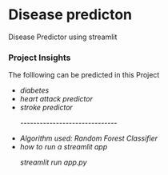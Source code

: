 # Disease predicton
Disease Predictor using streamlit


<h3> Project Insights </h3>
<p> The folllowing can be predicted in this Project <p>
   
<ul>
   <li><i> diabetes <i> 
   <li> <i> heart attack predictor <i> 
    <li><i> stroke predictor <i> 
     <P>------------------------------<P> 
     
   <li> Algorithm used: Random Forest Classifier 
   <li> how to run a streamlit app 
         <i> <p> streamlit run app.py <p><i>
 
   
    
